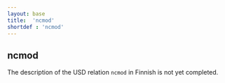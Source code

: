 ```yaml
---
layout: base
title:  'ncmod'
shortdef : 'ncmod'
---
```


## ncmod

The description of the USD relation `ncmod` in Finnish is not yet completed.
